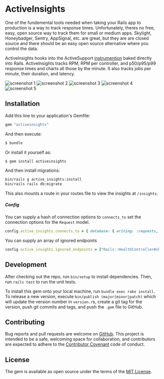 # ActiveInsights

One of the fundemental tools needed when taking your Rails app to production is
a way to track response times. Unfortunately, theres no free, easy,
open source way to track them for small or medium apps. Skylight, Honeybadger,
Sentry, AppSignal, etc. are great, but they are are closed source and
there should be an easy open source alternative where you control the data.

ActiveInsights hooks into the ActiveSupport [instrumention](https://guides.rubyonrails.org/active_support_instrumentation.html#)
baked directly into Rails. ActiveInsights tracks RPM, RPM per controller, and
p50/p95/p99 response times and charts all those by the minute. It also tracks
jobs per minute, their duration, and latency.

![screenshot 1](https://github.com/npezza93/activeinsights/blob/main/.github/screenshot1.png)
![screenshot 2](https://github.com/npezza93/activeinsights/blob/main/.github/screenshot2.png)
![screenshot 3](https://github.com/npezza93/activeinsights/blob/main/.github/screenshot3.png)
![screenshot 4](https://github.com/npezza93/activeinsights/blob/main/.github/screenshot4.png)
![screenshot 5](https://github.com/npezza93/activeinsights/blob/main/.github/screenshot5.png)

## Installation
Add this line to your application's Gemfile:

```ruby
gem "activeinsights"
```

And then execute:
```bash
$ bundle
```

Or install it yourself as:
```bash
$ gem install activeinsights
```

And then install migrations:
```bash
bin/rails g active_insights:install
bin/rails rails db:migrate
```

This also mounts a route in your routes file to view the insights at `/insights`.


##### Config

You can supply a hash of connection options to `connects_to` set the connection
options for the `Request` model.

```ruby
config.active_insights.connects_to = { database: { writing: :requests, reading: :requests } }
```

You can supply an array of ignored endpoints

```ruby
config.active_insights.ignored_endpoints = ["Rails::HealthController#show"]
```

## Development

After checking out the repo, run `bin/setup` to install dependencies. Then, run
`rails test` to run the unit tests.

To install this gem onto your local machine, run `bundle exec rake install`. To
release a new version, execute `bin/publish (major|minor|patch)` which will
update the version number in `version.rb`, create a git tag for the version,
push git commits and tags, and push the `.gem` file to GitHub.

## Contributing

Bug reports and pull requests are welcome on
[GitHub](https://github.com/npezza93/activeinsights). This project is intended to
be a safe, welcoming space for collaboration, and contributors are expected to
adhere to the [Contributor Covenant](http://contributor-covenant.org) code of
conduct.

## License

The gem is available as open source under the terms of the
[MIT License](https://opensource.org/licenses/MIT).
